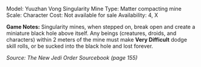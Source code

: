 Model: Yuuzhan Vong Singularity Mine
Type: Matter compacting mine
Scale: Character
Cost: Not available for sale
Availability: 4, X

**Game Notes:** 
Singularity mines, when stepped on, break open and create a miniature black hole above itself. Any beings (creatures, droids, and characters) within 2 meters of the mine must make **Very Difficult** dodge skill rolls, or be sucked into the black hole and lost forever.

*Source: The New Jedi Order Sourcebook (page 155)*